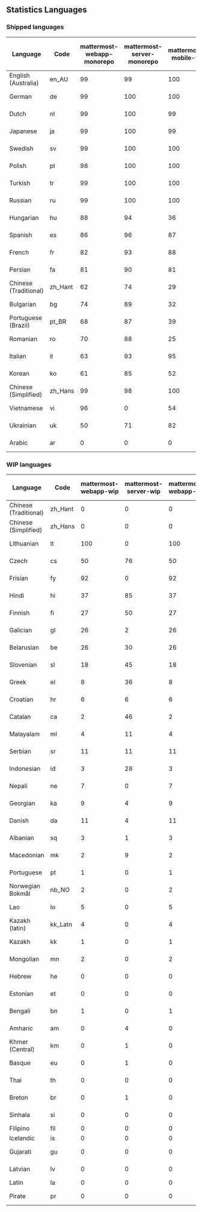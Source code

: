 ## Statistics Languages ##
###  Shipped languages  ###
|Language|Code|mattermost-webapp-monorepo|mattermost-server-monorepo|mattermost-mobile-v2|mattermost-desktop|mattermost-boards-webapp-monorepo|mattermost-playbooks-webapp-monorepo|calls-webapp|Total|Last Modified|
|---|---|---|---|---|---|---|---|---|---|---|
|English (Australia)|en_AU| 99| 99| 100| 100| 0| 0| 0| 99|2023-07-12T07:01:51.915333Z|
|German|de| 99| 100| 100| 100| 0| 0| 100| 99|2023-07-11T09:38:03.524658Z|
|Dutch|nl| 99| 100| 99| 100| 0| 0| 96| 99|2023-06-29T13:40:03.825299Z|
|Japanese|ja| 99| 100| 99| 100| 0| 0| 96| 99|2023-07-16T06:23:18.579884Z|
|Swedish|sv| 99| 100| 100| 100| 0| 0| 0| 99|2023-07-07T08:03:17.871400Z|
|Polish|pl| 98| 100| 100| 100| 0| 0| 100| 99|2023-07-13T06:30:40.998569Z|
|Turkish|tr| 99| 100| 100| 100| 0| 0| 100| 98|2023-07-10T08:56:05.463509Z|
|Russian|ru| 99| 100| 100| 100| 0| 0| 74| 97|2023-07-17T20:57:17.023105Z|
|Hungarian|hu| 88| 94| 36| 94| 0| 0| 0| 87|2023-06-16T11:33:31.887278Z|
|Spanish|es| 86| 96| 87| 93| 0| 0| 29| 84|2023-06-21T10:42:45.343945Z|
|French|fr| 82| 93| 88| 91| 0| 0| 58| 83|2023-06-22T12:28:55.160491Z|
|Persian|fa| 81| 90| 81| 94| 0| 0| 0| 80|2023-06-21T10:42:46.603178Z|
|Chinese (Traditional)|zh_Hant| 62| 74| 29| 100| 0| 0| 2| 74|2023-07-19T08:09:45.129164Z|
|Bulgarian|bg| 74| 89| 32| 0| 0| 0| 0| 74|2023-06-16T11:32:35.843428Z|
|Portuguese (Brazil)|pt_BR| 68| 87| 39| 47| 0| 0| 71| 72|2023-07-15T17:30:43.310932Z|
|Romanian|ro| 70| 88| 25| 0| 0| 0| 0| 70|2023-06-16T11:34:56.639971Z|
|Italian|it| 63| 93| 95| 22| 0| 0| 24| 70|2023-06-26T07:43:51.470283Z|
|Korean|ko| 61| 85| 52| 100| 0| 0| 2| 66|2023-06-22T06:19:14.002906Z|
|Chinese (Simplified)|zh_Hans| 99| 98| 100| 100| 0| 0| 100| 64|2023-07-20T06:40:57.682286Z|
|Vietnamese|vi| 96| 0| 54| 89| 0| 0| 0| 60|2023-07-20T11:20:06.285005Z|
|Ukrainian|uk| 50| 71| 82| 76| 0| 0| 0| 58|2023-07-18T09:21:22.497716Z|
|Arabic|ar| 0| 0| 0| 43| 0| 0| 0| 3|2023-07-10T13:08:48.325143Z|
###  WIP languages  ###
|Language|Code|mattermost-webapp-wip|mattermost-server-wip|mattermost-webapp-wip|mattermost-desktop-wip|Total|Last Modified|
|---|---|---|---|---|---|---|--|
|Chinese (Traditional)|zh_Hant| 0| 0| 0| 0| 74|2023-07-19T08:09:45.129164Z|
|Chinese (Simplified)|zh_Hans| 0| 0| 0| 3| 64|2023-07-20T06:40:57.682286Z|
|Lithuanian|lt| 100| 0| 100| 100| 44|2023-04-20T18:20:36.422339Z|
|Czech|cs| 50| 76| 50| 100| 39|2023-07-12T08:33:40.574342Z|
|Frisian|fy| 92| 0| 92| 0| 38|2023-03-30T14:04:28.368728Z|
|Hindi|hi| 37| 85| 37| 0| 30|2023-06-25T16:00:48.875553Z|
|Finnish|fi| 27| 50| 27| 0| 21|2023-03-30T14:04:14.936366Z|
|Galician|gl| 26| 2| 26| 0| 21|2023-02-16T10:53:47.791156Z|
|Belarusian|be| 26| 30| 26| 9| 17|2023-03-30T14:03:09.873427Z|
|Slovenian|sl| 18| 45| 18| 0| 15|2023-03-30T14:07:12.677627Z|
|Greek|el| 8| 36| 8| 0| 13|2023-03-30T14:03:55.229463Z|
|Croatian|hr| 6| 6| 6| 10| 12|2023-05-29T14:34:22.388149Z|
|Catalan|ca| 2| 46| 2| 0| 9|2023-02-22T22:19:51.633986Z|
|Malayalam|ml| 4| 11| 4| 0| 8|2023-07-08T15:38:50.105911Z|
|Serbian|sr| 11| 11| 11| 100| 8|2023-03-30T14:07:25.635161Z|
|Indonesian|id| 3| 28| 3| 0| 7|2023-01-20T12:30:26.132977Z|
|Nepali|ne| 7| 0| 7| 0| 7|2023-03-30T14:06:47.028356Z|
|Georgian|ka| 9| 4| 9| 0| 5|2023-06-23T10:19:49.433102Z|
|Danish|da| 11| 4| 11| 0| 5|2023-02-28T08:17:12.460986Z|
|Albanian|sq| 3| 1| 3| 0| 5|2023-03-30T14:07:18.996586Z|
|Macedonian|mk| 2| 9| 2| 29| 3|2023-05-05T04:29:07.020368Z|
|Portuguese|pt| 1| 0| 1| 100| 3|2023-05-09T17:58:16.911770Z|
|Norwegian Bokmål|nb_NO| 2| 0| 2| 0| 2|2023-03-30T09:46:13.174135Z|
|Lao|lo| 5| 0| 5| 0| 2|2023-01-28T03:29:57.636840Z|
|Kazakh (latin)|kk_Latn| 4| 0| 4| 0| 1|2023-01-09T16:04:40.142668Z|
|Kazakh|kk| 1| 0| 1| 0| 1|2023-01-20T12:30:28.434837Z|
|Mongolian|mn| 2| 0| 2| 0| 1|2023-02-16T02:00:14.011643Z|
|Hebrew|he| 0| 0| 0| 0| 1|2023-01-20T12:30:24.610278Z|
|Estonian|et| 0| 0| 0| 0| 1|2022-06-16T11:17:55.844464Z|
|Bengali|bn| 1| 0| 1| 0| 0|2022-06-18T00:07:36.707192Z|
|Amharic|am| 0| 4| 0| 0| 0|2020-07-04T19:22:35.416407Z|
|Khmer (Central)|km| 0| 1| 0| 0| 0|2022-05-06T14:27:58.323957Z|
|Basque|eu| 0| 1| 0| 0| 0|2021-06-22T14:46:44.626603Z|
|Thai|th| 0| 0| 0| 7| 0|2023-07-02T14:03:38.691977Z|
|Breton|br| 0| 1| 0| 0| 0|2022-10-20T14:33:30.929526Z|
|Sinhala|si| 0| 0| 0| 0| 0|2022-10-24T11:26:43.423982Z|
|Filipino|fil| 0| 0| 0| 0| 0||
|Icelandic|is| 0| 0| 0| 0| 0||
|Gujarati|gu| 0| 0| 0| 0| 0|2021-09-27T12:12:04.194601Z|
|Latvian|lv| 0| 0| 0| 0| 0|2022-12-17T23:24:22.390841Z|
|Latin|la| 0| 0| 0| 0| 0||
|Pirate|pr| 0| 0| 0| 0| 0|2022-06-28T08:46:29.046651Z|
